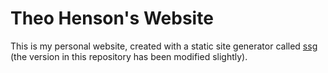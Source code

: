 # Theo Henson's Website

This is my personal website, created with a static site generator called [ssg](https://www.romanzolotarev.com/ssg.html) (the version in this repository has been modified slightly).

